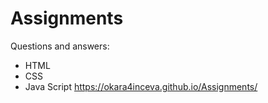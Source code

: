 # Assignments
Questions and answers:
- HTML
- CSS
- Java Script
https://okara4inceva.github.io/Assignments/
